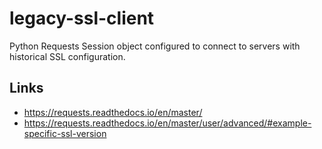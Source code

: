 legacy-ssl-client
=================

Python Requests Session object configured to connect to servers with historical SSL configuration.


Links
-----

- https://requests.readthedocs.io/en/master/
- https://requests.readthedocs.io/en/master/user/advanced/#example-specific-ssl-version
